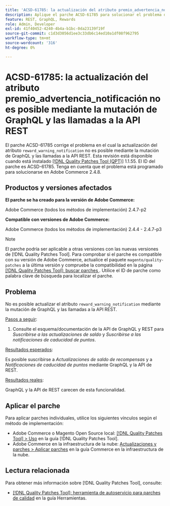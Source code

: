 ```yaml
---
title: 'ACSD-61785: la actualización del atributo premio_advertencia_notificación no es posible mediante la mutación de GraphQL y las llamadas a la API REST'
description: Aplique el parche ACSD-61785 para solucionar el problema de Adobe Commerce donde la actualización del atributo "premio_advertencia_notificación" no es posible mediante la mutación de GraphQL y las llamadas a la API REST.
feature: REST, GraphQL, Rewards
role: Admin, Developer
exl-id: 41f40452-4240-4b4a-b1bc-0da23139f19f
source-git-commit: c1d3d3056d1ee3c33db6c14ed10a1df08f962795
workflow-type: tm+mt
source-wordcount: '316'
ht-degree: 0%

---
```


# ACSD-61785: la actualización del atributo premio_advertencia_notificación no es posible mediante la mutación de GraphQL y las llamadas a la API REST

El parche ACSD-61785 corrige el problema en el cual la actualización del atributo `reward_warning_notification` no es posible mediante la mutación de GraphQL y las llamadas a la API REST. Esta revisión está disponible cuando está instalado [[!DNL Quality Patches Tool (QPT)]](/help/tools/quality-patches-tool/quality-patches-tool-to-self-serve-quality-patches.md) 1.1.55. El ID del parche es ACSD-61785. Tenga en cuenta que el problema está programado para solucionarse en Adobe Commerce 2.4.8.

## Productos y versiones afectados

**El parche se ha creado para la versión de Adobe Commerce:**

Adobe Commerce (todos los métodos de implementación) 2.4.7-p2

**Compatible con versiones de Adobe Commerce:**

Adobe Commerce (todos los métodos de implementación) 2.4.4 - 2.4.7-p3

>[!NOTE]
>
>El parche podría ser aplicable a otras versiones con las nuevas versiones de [!DNL Quality Patches Tool]. Para comprobar si el parche es compatible con su versión de Adobe Commerce, actualice el paquete `magento/quality-patches` a la última versión y compruebe la compatibilidad en la página [[!DNL Quality Patches Tool]: buscar parches ](https://experienceleague.adobe.com/tools/commerce-quality-patches/index.html?lang=es). Utilice el ID de parche como palabra clave de búsqueda para localizar el parche.

## Problema

No es posible actualizar el atributo `reward_warning_notification` mediante la mutación de GraphQL y las llamadas a la API REST.

<u>Pasos a seguir</u>:

1. Consulte el esquema/documentación de la API de GraphQL y REST para *Suscribirse a las actualizaciones de saldo* y *Suscribirse a las notificaciones de caducidad de puntos*.

<u>Resultados esperados</u>:

Es posible suscribirse a *Actualizaciones de saldo de recompensas* y a *Notificaciones de caducidad de puntos* mediante GraphQL y la API de REST.

<u>Resultados reales</u>:

GraphQL y la API de REST carecen de esta funcionalidad.

## Aplicar el parche

Para aplicar parches individuales, utilice los siguientes vínculos según el método de implementación:

* Adobe Commerce o Magento Open Source local: [[!DNL Quality Patches Tool] > Uso](/help/tools/quality-patches-tool/usage.md) en la guía [!DNL Quality Patches Tool].
* Adobe Commerce en la infraestructura de la nube: [Actualizaciones y parches > Aplicar parches](https://experienceleague.adobe.com/docs/commerce-cloud-service/user-guide/develop/upgrade/apply-patches.html?lang=es) en la guía Commerce en la infraestructura de la nube.

## Lectura relacionada

Para obtener más información sobre [!DNL Quality Patches Tool], consulte:

* [[!DNL Quality Patches Tool]: herramienta de autoservicio para parches de calidad](/help/tools/quality-patches-tool/quality-patches-tool-to-self-serve-quality-patches.md) en la guía Herramientas.
